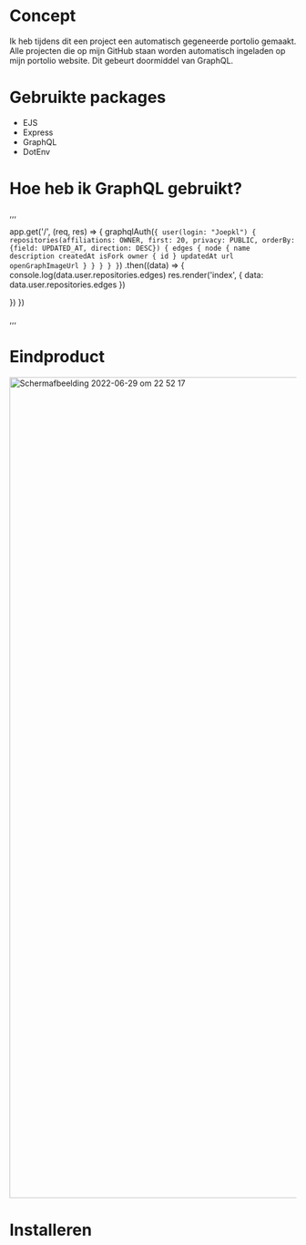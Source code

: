 # Concept

Ik heb tijdens dit een project een automatisch gegeneerde portolio gemaakt. Alle projecten die op mijn GitHub staan worden automatisch ingeladen op mijn portolio website. Dit gebeurt doormiddel van GraphQL.

# Gebruikte packages

* EJS
* Express
* GraphQL
* DotEnv

# Hoe heb ik GraphQL gebruikt?

,,,

app.get('/', (req, res) => {
  graphqlAuth(`{
    user(login: "Joepkl") {
        repositories(affiliations: OWNER, first: 20, privacy: PUBLIC, orderBy: {field: UPDATED_AT, direction: DESC}) {
          edges {
            node {
              name
              description
              createdAt
              isFork
              owner {
                id
              }
              updatedAt
              url
              openGraphImageUrl
            }
          }
        }
      }
  }`)
  .then((data) => {
      console.log(data.user.repositories.edges)
      res.render('index', {
          data: data.user.repositories.edges
      })
      
  })
})

,,,

# Eindproduct

<img width="1440" alt="Schermafbeelding 2022-06-29 om 22 52 17" src="https://user-images.githubusercontent.com/74242736/176542596-db95eb1a-4bff-4b7d-bd94-0017e0c88ff9.png">

# Installeren

